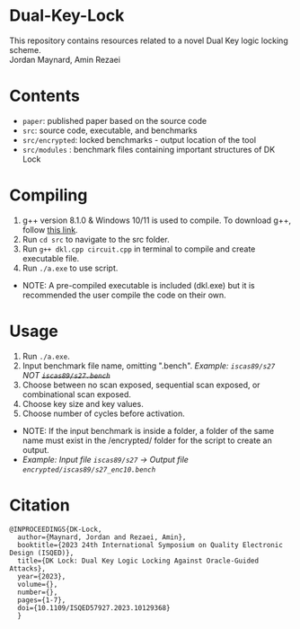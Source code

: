 # Dual-Key-Lock </br> 
This repository contains resources related to a novel Dual Key logic locking scheme. </br>
Jordan Maynard, Amin Rezaei </br>

# Contents
* `paper`: published paper based on the source code </br>
* `src`: source code, executable, and benchmarks </br>
* `src/encrypted`: locked benchmarks - output location of the tool </br>
* `src/modules` : benchmark files containing important structures of DK Lock </br>

# Compiling
1. g++ version 8.1.0 & Windows 10/11 is used to compile. To download g++, follow [this link](https://sourceforge.net/projects/mingw-w64/files/Toolchains%20targetting%20Win64/Personal%20Builds/mingw-builds/8.1.0/threads-posix/seh/x86_64-8.1.0-release-posix-seh-rt_v6-rev0.7z/download).
2. Run `cd src` to navigate to the src folder.
3. Run `g++ dkl.cpp circuit.cpp` in terminal to compile and create executable file.
4. Run `./a.exe` to use script. </br>
- NOTE: A pre-compiled executable is included (dkl.exe) but it is recommended the user compile the code on their own.

# Usage
1. Run `./a.exe`.
2. Input benchmark file name, omitting ".bench". *Example: `iscas89/s27` NOT ~~`iscas89/s27.bench`~~*
3. Choose between no scan exposed, sequential scan exposed, or combinational scan exposed.
4. Choose key size and key values.
5. Choose number of cycles before activation.
- NOTE: If the input benchmark is inside a folder, a folder of the same name must exist in the /encrypted/ folder for the script to create an output.
- *Example: Input file `iscas89/s27` -> Output file `encrypted/iscas89/s27_enc10.bench`*

# Citation
```
@INPROCEEDINGS{DK-Lock,
  author={Maynard, Jordan and Rezaei, Amin},
  booktitle={2023 24th International Symposium on Quality Electronic Design (ISQED)}, 
  title={DK Lock: Dual Key Logic Locking Against Oracle-Guided Attacks}, 
  year={2023},
  volume={},
  number={},
  pages={1-7},
  doi={10.1109/ISQED57927.2023.10129368}
  }
